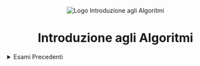 <center> 

![Logo Introduzione agli Algoritmi](https://www.vagdevitechnologies.com/wp-content/uploads/2022/12/data-structures-and-algorithms.jpg)
# Introduzione agli Algoritmi

</center>

<details closed>
	<summary> Esami Precedenti </summary>

- <details closed>
	<summary> 2021 </summary>

	- <details closed>
		<summary> Gennaio </summary>

    	- [Walkthrough Esame 31 Gennaio 2021](https://github.com/FedVlogger17/Uni-Notes/tree/main/Primo%20Anno/Secondo%20Semestre/Introduzione%20agli%20Algoritmi/Esami%20precedenti/2021/Gennaio/Esame%2031%20Gennaio%202021) (*todo*)

		</details>

	- <details closed>
		<summary> Giugno </summary>

    	- [Walkthrough Esame 22 Giugno 2021](https://github.com/FedVlogger17/Uni-Notes/tree/main/Primo%20Anno/Secondo%20Semestre/Introduzione%20agli%20Algoritmi/Esami%20precedenti/2021/Giugno/Esame%2022%20Giugno%202021) (*todo*)

		</details>

	- <details closed>
		<summary> Luglio </summary>

    	- [Walkthrough Esame 13 Luglio 2021](https://github.com/FedVlogger17/Uni-Notes/tree/main/Primo%20Anno/Secondo%20Semestre/Introduzione%20agli%20Algoritmi/Esami%20precedenti/2021/Luglio/Esame%2013%20Luglio%202021)

		</details>

	- <details closed>
		<summary> Settembre </summary>

    	- [Walkthrough Esame 8 Settembre 2021](https://github.com/FedVlogger17/Uni-Notes/tree/main/Primo%20Anno/Secondo%20Semestre/Introduzione%20agli%20Algoritmi/Esami%20precedenti/2021/Settembre/Esame%208%20Settembre%202021)

		</details>

	- <details closed>
		<summary> Ottobre </summary>

    	- [Walkthrough Esame 21 Ottobre 2021](https://github.com/FedVlogger17/Uni-Notes/tree/main/Primo%20Anno/Secondo%20Semestre/Introduzione%20agli%20Algoritmi/Esami%20precedenti/2021/Ottobre/Esame%2021%20Ottobre%202021) (*todo*)

		</details>

	</details>

- <details closed>
	<summary> 2022 </summary>

	- <details closed>
		<summary> Gennaio </summary>

    	- [Walkthrough Esame 13 Gennaio 2022](https://github.com/FedVlogger17/Uni-Notes/tree/main/Primo%20Anno/Secondo%20Semestre/Introduzione%20agli%20Algoritmi/Esami%20precedenti/2022/Gennaio/Esame%2013%20Gennaio%202022) (*todo*)

		</details>

	- <details closed>
		<summary> Marzo </summary>

    	- [Walkthrough Esame 31 Marzo 2022](https://github.com/FedVlogger17/Uni-Notes/tree/main/Primo%20Anno/Secondo%20Semestre/Introduzione%20agli%20Algoritmi/Esami%20precedenti/2022/Marzo/Esame%2031%20Marzo%202022) (*todo*)

		</details>

	- <details closed>
		<summary> Giugno </summary>

    	- [Walkthrough Esame Giugno 2022](https://github.com/FedVlogger17/Uni-Notes/tree/main/Primo%20Anno/Secondo%20Semestre/Introduzione%20agli%20Algoritmi/Esami%20precedenti/2022/Giugno/Esame%20Giugno%202022) (*todo*)
    	- [Walkthrough Esame 27 Giugno 2022](https://github.com/FedVlogger17/Uni-Notes/tree/main/Primo%20Anno/Secondo%20Semestre/Introduzione%20agli%20Algoritmi/Esami%20precedenti/2022/Giugno/Esame%2027%20Giugno%202022) (*todo*)

		</details>

	- <details closed>
		<summary> Settembre </summary>

    	- [Walkthrough Esame 15 Settembre 2022](https://github.com/FedVlogger17/Uni-Notes/tree/main/Primo%20Anno/Secondo%20Semestre/Introduzione%20agli%20Algoritmi/Esami%20precedenti/2022/Settembre/Esame%2015%20Settembre%202022) (*todo*)

		</details>

	- <details closed>
		<summary> Ottobre </summary>

    	- [Walkthrough Esame 25 Ottobre 2022](https://github.com/FedVlogger17/Uni-Notes/tree/main/Primo%20Anno/Secondo%20Semestre/Introduzione%20agli%20Algoritmi/Esami%20precedenti/2022/Ottobre/Esame%2025%20Ottobre%202022) (*todo*)

		</details>

	</details>

- <details closed>
	<summary> 2023 </summary>

	- <details closed>
		<summary> Gennaio </summary>

    	- [Walkthrough Esame 17 Gennaio 2023](https://github.com/FedVlogger17/Uni-Notes/tree/main/Primo%20Anno/Secondo%20Semestre/Introduzione%20agli%20Algoritmi/Esami%20precedenti/2023/Gennaio/Esame%2017%20Gennaio%202023)
    	- [Walkthrough Esame 31 Gennaio 2023](https://github.com/FedVlogger17/Uni-Notes/tree/main/Primo%20Anno/Secondo%20Semestre/Introduzione%20agli%20Algoritmi/Esami%20precedenti/2023/Gennaio/Esame%2031%20Gennaio%202023) (*da completare*)

		</details>

	- <details closed>
		<summary> Marzo </summary>

    	- [Walkthrough Esame 20 Marzo 2023](https://github.com/FedVlogger17/Uni-Notes/tree/main/Primo%20Anno/Secondo%20Semestre/Introduzione%20agli%20Algoritmi/Esami%20precedenti/2023/Marzo/Esame%2020%20Marzo%202023)

		</details>

    - <details closed>
		<summary> Giugno </summary>

    	- [Walkthrough Esame 7 Giugno 2023](https://github.com/FedVlogger17/Uni-Notes/tree/main/Primo%20Anno/Secondo%20Semestre/Introduzione%20agli%20Algoritmi/Esami%20precedenti/2023/Giugno/Esame%207%20Giugno%202023)

  	</details>

	</details>

</details>
